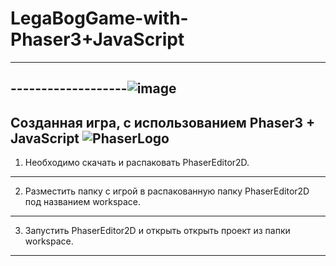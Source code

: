 # LegaBogGame-with-Phaser3+JavaScript
-----------------------------------------------------
-------------------![image](https://user-images.githubusercontent.com/44378669/72206722-66aa3b00-34a2-11ea-8433-90e180c9043d.png)
-----------------------------------------------------
Созданная игра, с использованием Phaser3 + JavaScript
![PhaserLogo](https://user-images.githubusercontent.com/44378669/72206710-192dce00-34a2-11ea-9a59-c0db80baf4b6.png)
-----------------------------------------------------
1. Необходимо скачать и распаковать PhaserEditor2D.
-----------------------------------------------------
2. Разместить папку с игрой в распакованную папку PhaserEditor2D под названием workspace.
-----------------------------------------------------
3. Запустить PhaserEditor2D и открыть открыть проект из папки workspace.
-----------------------------------------------------

